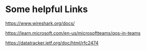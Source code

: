 # Some helpful Links

https://www.wireshark.org/docs/

https://learn.microsoft.com/en-us/microsoftteams/qos-in-teams

https://datatracker.ietf.org/doc/html/rfc2474
